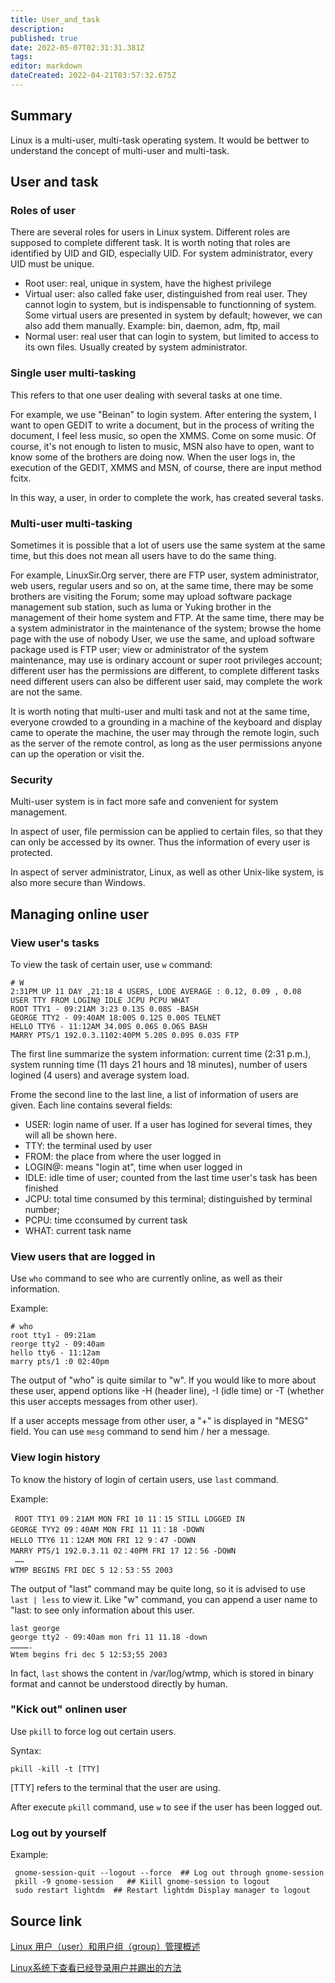 ```yaml
---
title: User_and_task
description: 
published: true
date: 2022-05-07T02:31:31.381Z
tags: 
editor: markdown
dateCreated: 2022-04-21T03:57:32.675Z
---
```


## Summary

Linux is a multi-user, multi-task operating system. It would be bettwer to understand the concept of multi-user and multi-task.

## User and task

### Roles of user

There are several roles for users in Linux system. Different roles are supposed to complete different task. It is worth noting that roles are identified by UID and GID, especially UID. For system administrator, every UID must be unique.

* Root user: real, unique in system, have the highest privilege
* Virtual user: also called fake user, distinguished from real user. They cannot login to system, but is indispensable to functionning of system.  Some virtual users are presented in system by default; however, we can also add them manually. Example: bin, daemon, adm, ftp, mail
* Normal user: real user that can login to system, but limited to access to its own files. Usually created by system administrator.

### Single user multi-tasking

This refers to that one user dealing with several tasks at one time.

For example, we use "Beinan" to login system. After entering the system, I want to open GEDIT to write a document, but in the process of writing the document, I feel less music, so open the XMMS. Come on some music. Of course, it's not enough to listen to music, MSN also have to open, want to know some of the brothers are doing now. When the user logs in, the execution of the GEDIT, XMMS and MSN, of course, there are input method fcitx.

In this way, a user, in order to complete the work, has created several tasks.

### Multi-user multi-tasking

Sometimes it is possible that a lot of users use the same system at the same time, but this does not mean all users have to do the same thing.

For example, LinuxSir.Org server, there are FTP user, system administrator, web users, regular users and so on, at the same time, there may be some brothers are visiting the Forum; some may upload software package management sub station, such as luma or Yuking brother in the management of their home system and FTP. At the same time, there may be a system administrator in the maintenance of the system; browse the home page with the use of nobody
User, we use the same, and upload software package used is FTP user; view or administrator of the system maintenance, may use is ordinary account or super root privileges account; different user has the permissions are different, to complete different tasks need different users can also be different user said, may complete the work are not the same.

It is worth noting that multi-user and multi task and not at the same time, everyone crowded to a grounding in a machine of the keyboard and display came to operate the machine, the user may through the remote login, such as the server of the remote control, as long as the user permissions anyone can up the operation or visit the.

### Security

Multi-user system is in fact more safe and convenient for system management.

In aspect of user, file permission can be applied to certain files, so that they can only be accessed by its owner. Thus the information of every user is protected.

In aspect of server administrator, Linux, as well as other Unix-like system, is also more secure than Windows.

## Managing online user

### View user's tasks

To view the task of certain user, use `w` command:

    # W
    2:31PM UP 11 DAY ,21:18 4 USERS, LODE AVERAGE : 0.12, 0.09 , 0.08
    USER TTY FROM LOGIN@ IDLE JCPU PCPU WHAT
    ROOT TTY1 - 09:21AM 3:23 0.13S 0.08S -BASH
    GEORGE TTY2 - 09:40AM 18:00S 0.12S 0.00S TELNET
    HELLO TTY6 - 11:12AM 34.00S 0.06S 0.O6S BASH
    MARRY PTS/1 192.0.3.1102:40PM 5.20S 0.09S 0.03S FTP

The first line summarize the system information: current time (2:31 p.m.), system running time (11 days 21 hours and 18 minutes), number of users logined (4 users) and average system load.

Frome the second line to the last line, a list of information of users are given. Each line contains several fields:

* USER: login name of user. If a user has logined for several times, they will all be shown here.
* TTY: the terminal used by user
* FROM: the place from where the user logged in
* LOGIN@: means "login at", time when user logged in
* IDLE: idle time of user; counted from the last time user's task has been finished
* JCPU: total time consumed by this terminal; distinguished by terminal number;
* PCPU: time cconsumed by current task
* WHAT: current task name

### View users that are logged in

Use `who` command to see who are currently online, as well as their information.

Example:

    # who
    root tty1 - 09:21am
    reorge tty2 - 09:40am
    hello tty6 - 11:12am
    marry pts/1 :0 02:40pm

The output of "who" is quite similar to "w". If you would like to more about these user, append options like -H (header line), -I (idle time) or -T (whether this user accepts messages from other user).

If  a user accepts message from other user, a "+" is displayed in "MESG" field. You can use `mesg` command to send him / her a message.

### View login history

To know the history of login of certain users, use `last` command.

Example:

     ROOT TTY1 09：21AM MON FRI 10 11：15 STILL LOGGED IN
    GEORGE TYY2 09：40AM MON FRI 11 11：18 -DOWN
    HELLO TTY6 11：12AM MON FRI 12 9：47 -DOWN
    MARRY PTS/1 192.0.3.11 02：40PM FRI 17 12：56 -DOWN
     ……
    WTMP BEGINS FRI DEC 5 12：53：55 2003

The output of "last" command may be quite long, so it is advised to use `last | less` to view it. Like "w" command, you can append a user name to "last: to see only information about this user.

    last george
    george tty2 - 09:40am mon fri 11 11.18 -down
    ………….
    Wtem begins fri dec 5 12:53;55 2003

In fact, `last` shows the content in /var/log/wtmp, which is stored in binary format and cannot be understood directly by human.

### "Kick out" onlinen user

Use `pkill` to force log out certain users.

Syntax:

    pkill -kill -t [TTY]

[TTY] refers to the terminal that the user are using.

After execute `pkill` command, use `w` to see if the user has been logged out.

### Log out by yourself

Example:

     gnome-session-quit --logout --force  ## Log out through gnome-session
     pkill -9 gnome-session   ## Kiill gnome-session to logout
     sudo restart lightdm  ## Restart lightdm Display manager to logout

## Source link

[Linux 用户（user）和用户组（group）管理概述](http://linux.chinaunix.net/techdoc/system/2006/03/24/929728.shtml)

[Linux系统下查看已经登录用户并踢出的方法](http://tech.ccidnet.com/art/302/20061121/956303_1.html)
